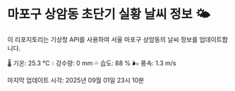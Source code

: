 
# 마포구 상암동 초단기 실황 날씨 정보 🌤️

이 리포지토리는 기상청 API를 사용하여 서울 마포구 상암동의 날씨 정보를 업데이트합니다. 

🌡️ 기온: 25.3 ℃
💧 강수량: 0 mm
💦 습도: 88 %
🌬️ 풍속: 1.3 m/s

마지막 업데이트 시각: 2025년 09월 01일 23시 10분    
